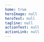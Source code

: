 ```yaml
---
home: true
heroImage: null
heroText: null
tagline: null 
actionText: null
actionLink: null
---
```


<KeyWord :value="[
  'HTML5', 'CSS3', 'JavaScript', 'TypeScript', 'Web技术',
  'Vue', 'React', 'Angular', '小程序', 'Node',
  '代码设计', '工程化', '代码规范与质量', '代码性能', '浏览器', '客户端',
  '计算机网络', '数据结构', '算法', '设计模式', '架构设计', '操作系统', '数据库', '信息安全', '编译原理',
  '图形动画', '游戏', '音视频流', '可视化',
  '编程语言', 'Android', 'IOS', '云+', 'AI', '区块链',
  '工具',
  ]"
/>

